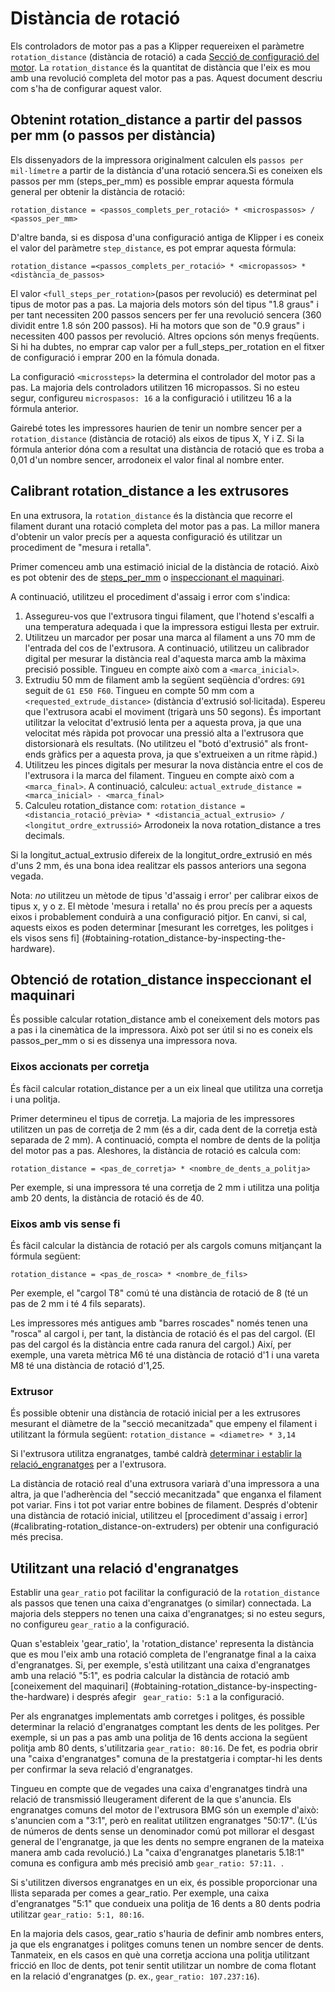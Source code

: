 # Distància de rotació

Els controladors de motor pas a pas a Klipper requereixen el paràmetre `rotation_distance` (distància de rotació) a cada [Secció de configuració del motor](Config_Reference.md#stepper). La `rotation_distance` és la quantitat de distància que l'eix es mou amb una revolució completa del motor pas a pas. Aquest document descriu com s'ha de configurar aquest valor.

## Obtenint rotation_distance a partir del passos per mm (o passos per distància)

Els dissenyadors de la impressora originalment calculen els `passos per mil·límetre` a partir de la distància d'una rotació sencera.Si es coneixen els passos per mm (steps_per_mm) es possible emprar aquesta fórmula general per obtenir la distància de rotació:

```
rotation_distance = <passos_complets_per_rotació> * <microspassos> / <passos_per_mm>
```

D'altre banda, si es disposa d'una configuració antiga de Klipper i es coneix el valor del paràmetre `step_distance`, es pot emprar aquesta fórmula:

```
rotation_distance =<passos_complets_per_rotació> * <micropassos> * <distància_de_passos>
```

El valor `<full_steps_per_rotation>`(pasos per revolució) es determinat pel tipus de motor pas a pas. La majoria dels motors són del tipus "1.8 graus" i per tant necessiten 200 passos sencers per fer una revolució sencera (360 dividit entre 1.8 són 200 passos). Hi ha motors que son de "0.9 graus" i necessiten 400 passos per revolució. Altres opcions són menys freqüents. Si hi ha dubtes, no emprar cap valor per a full_steps_per_rotation en el fitxer de configuració i emprar 200 en la fómula donada.

La configuració `<microssteps>` la determina el controlador del motor pas a pas. La majoria dels controladors utilitzen 16 micropassos. Si no esteu segur, configureu `microspasos: 16` a la configuració i utilitzeu 16 a la fórmula anterior.

Gairebé totes les impressores haurien de tenir un nombre sencer per a `rotation_distance` (distància de rotació) als eixos de tipus X, Y i Z. Si la fórmula anterior dóna com a resultat una distància de rotació que es troba a 0,01 d'un nombre sencer, arrodoneix el valor final al nombre enter.

## Calibrant rotation_distance a les extrusores

En una extrusora, la `rotation_distance` és la distància que recorre el filament durant una rotació completa del motor pas a pas. La millor manera d'obtenir un valor precís per a aquesta configuració és utilitzar un procediment de "mesura i retalla".

Primer comenceu amb una estimació inicial de la distància de rotació. Això es pot obtenir des de [steps_per_mm](#obtaining-rotation_distance-from-steps_per_mm-or-step_distance) o [inspeccionant el maquinari](#extruder).

A continuació, utilitzeu el procediment d'assaig i error com s'indica:

1. Assegureu-vos que l'extrusora tingui filament, que l'hotend s'escalfi a una temperatura adequada i que la impressora estigui llesta per extruir.
1. Utilitzeu un marcador per posar una marca al filament a uns 70 mm de l'entrada del cos de l'extrusora. A continuació, utilitzeu un calibrador digital per mesurar la distància real d'aquesta marca amb la màxima precisió possible. Tingueu en compte això com a `<marca_inicial>`.
1. Extrudiu 50 mm de filament amb la següent seqüència d'ordres: `G91` seguit de `G1 E50 F60`. Tingueu en compte 50 mm com a `<requested_extrude_distance>` (distància d'extrusió sol·licitada). Espereu que l'extrusora acabi el moviment (trigarà uns 50 segons). És important utilitzar la velocitat d'extrusió lenta per a aquesta prova, ja que una velocitat més ràpida pot provocar una pressió alta a l'extrusora que distorsionarà els resultats. (No utilitzeu el "botó d'extrusió" als front-ends gràfics per a aquesta prova, ja que s'extrueixen a un ritme ràpid.)
1. Utilitzeu les pinces digitals per mesurar la nova distància entre el cos de l'extrusora i la marca del filament. Tingueu en compte això com a `<marca_final>`. A continuació, calculeu: `actual_extrude_distance = <marca_inicial> - <marca_final>`
1. Calculeu rotation_distance com: `rotation_distance = <distancia_rotació_prèvia> * <distancia_actual_extrusio> / <longitut_ordre_extrussió>` Arrodoneix la nova rotation_distance a tres decimals.

Si la longitut_actual_extrusio difereix de la longitut_ordre_extrusió en més d'uns 2 mm, és una bona idea realitzar els passos anteriors una segona vegada.

Nota: *no* utilitzeu un mètode de tipus 'd'assaig i error' per calibrar eixos de tipus x, y o z. El mètode 'mesura i retalla' no és prou precís per a aquests eixos i probablement conduirà a una configuració pitjor. En canvi, si cal, aquests eixos es poden determinar [mesurant les corretges, les politges i els visos sens fi] (#obtaining-rotation_distance-by-inspecting-the-hardware).

## Obtenció de rotation_distance inspeccionant el maquinari

És possible calcular rotation_distance amb el coneixement dels motors pas a pas i la cinemàtica de la impressora. Això pot ser útil si no es coneix els passos_per_mm o si es dissenya una impressora nova.

### Eixos accionats per corretja

És fàcil calcular rotation_distance per a un eix lineal que utilitza una corretja i una politja.

Primer determineu el tipus de corretja. La majoria de les impressores utilitzen un pas de corretja de 2 mm (és a dir, cada dent de la corretja està separada de 2 mm). A continuació, compta el nombre de dents de la politja del motor pas a pas. Aleshores, la distància de rotació es calcula com:

```
rotation_distance = <pas_de_corretja> * <nombre_de_dents_a_politja>
```

Per exemple, si una impressora té una corretja de 2 mm i utilitza una politja amb 20 dents, la distància de rotació és de 40.

### Eixos amb vis sense fi

És fàcil calcular la distància de rotació per als cargols comuns mitjançant la fórmula següent:

```
rotation_distance = <pas_de_rosca> * <nombre_de_fils>
```

Per exemple, el "cargol T8" comú té una distància de rotació de 8 (té un pas de 2 mm i té 4 fils separats).

Les impressores més antigues amb "barres roscades" només tenen una "rosca" al cargol i, per tant, la distància de rotació és el pas del cargol. (El pas del cargol és la distància entre cada ranura del cargol.) Així, per exemple, una vareta mètrica M6 té una distància de rotació d'1 i una vareta M8 té una distància de rotació d'1,25.

### Extrusor

És possible obtenir una distància de rotació inicial per a les extrusores mesurant el diàmetre de la "secció mecanitzada" que empeny el filament i utilitzant la fórmula següent: `rotation_distance = <diametre> * 3,14`

Si l'extrusora utilitza engranatges, també caldrà [determinar i establir la relació_engranatges](#using-a-gear_ratio) per a l'extrusora.

La distància de rotació real d'una extrusora variarà d'una impressora a una altra, ja que l'adherència del "secció mecanitzada" que enganxa el filament pot variar. Fins i tot pot variar entre bobines de filament. Després d'obtenir una distància de rotació inicial, utilitzeu el [procediment d'assaig i error] (#calibrating-rotation_distance-on-extruders) per obtenir una configuració més precisa.

## Utilitzant una relació d'engranatges

Establir una `gear_ratio` pot facilitar la configuració de la `rotation_distance` als passos que tenen una caixa d'engranatges (o similar) connectada. La majoria dels steppers no tenen una caixa d'engranatges; si no esteu segurs, no configureu `gear_ratio` a la configuració.

Quan s'estableix 'gear_ratio', la 'rotation_distance' representa la distància que es mou l'eix amb una rotació completa de l'engranatge final a la caixa d'engranatges. Si, per exemple, s'està utilitzant una caixa d'engranatges amb una relació "5:1", es podria calcular la distància de rotació amb [coneixement del maquinari] (#obtaining-rotation_distance-by-inspecting-the-hardware) i després afegir ` gear_ratio: 5:1` a la configuració.

Per als engranatges implementats amb corretges i politges, és possible determinar la relació d'engranatges comptant les dents de les politges. Per exemple, si un pas a pas amb una politja de 16 dents acciona la següent politja amb 80 dents, s'utilitzaria `gear_ratio: 80:16`. De fet, es podria obrir una "caixa d'engranatges" comuna de la prestatgeria i comptar-hi les dents per confirmar la seva relació d'engranatges.

Tingueu en compte que de vegades una caixa d'engranatges tindrà una relació de transmissió lleugerament diferent de la que s'anuncia. Els engranatges comuns del motor de l'extrusora BMG són un exemple d'això: s'anuncien com a "3:1", però en realitat utilitzen engranatges "50:17". (L'ús de números de dents sense un denominador comú pot millorar el desgast general de l'engranatge, ja que les dents no sempre engranen de la mateixa manera amb cada revolució.) La "caixa d'engranatges planetaris 5.18:1" comuna es configura amb més precisió amb `gear_ratio: 57:11. `.

Si s'utilitzen diversos engranatges en un eix, és possible proporcionar una llista separada per comes a gear_ratio. Per exemple, una caixa d'engranatges "5:1" que condueix una politja de 16 dents a 80 dents podria utilitzar `gear_ratio: 5:1, 80:16`.

En la majoria dels casos, gear_ratio s'hauria de definir amb nombres enters, ja que els engranatges i politges comuns tenen un nombre sencer de dents. Tanmateix, en els casos en què una corretja acciona una politja utilitzant fricció en lloc de dents, pot tenir sentit utilitzar un nombre de coma flotant en la relació d'engranatges (p. ex., `gear_ratio: 107.237:16`).

